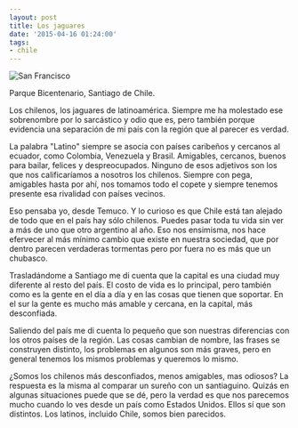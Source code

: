 ```yaml
---
layout: post
title: Los jaguares
date: '2015-04-16 01:24:00'
tags:
- chile
---
```


<div class="post-image">
    <img src="https://68.media.tumblr.com/29fc0aa2ea84f63e897fdce04149a0ca/tumblr_inline_nmxm20z0eO1t4pc53_540.jpg" alt="San Francisco" />
    <p class="post-image-caption">Parque Bicentenario, Santiago de Chile.</p>
</div>

Los chilenos, los jaguares de latinoamérica. Siempre me ha molestado ese sobrenombre por lo sarcástico y odio que es, pero también porque evidencia una separación de mi país con la región que al parecer es verdad.

La palabra "Latino" siempre se asocia con países caribeños y cercanos al ecuador, como Colombia, Venezuela y Brasil. Amigables, cercanos, buenos para bailar, felices y despreocupados. Ninguno de esos adjetivos son los que nos calificaríamos a nosotros los chilenos. Siempre con pega, amigables hasta por ahí, nos tomamos todo el copete y siempre tenemos presente esa rivalidad con países vecinos.

Eso pensaba yo, desde Temuco. Y lo curioso es que Chile está tan alejado de todo que en el país hay sólo chilenos. Puedes pasar toda tu vida sin ver a más de uno que otro argentino al año. Eso nos ensimisma, nos hace efervecer al más mínimo cambio que existe en nuestra sociedad, que por dentro parecen verdaderas tormentas pero por fuera no es más que un chubasco.

Trasladándome a Santiago me di cuenta que la capital es una ciudad muy diferente al resto del país. El costo de vida es lo principal, pero también como es la gente en el día a día y en las cosas que tienen que soportar. En el sur la gente es mucho más amable y cercana, en la capital, más desconfiada.

Saliendo del país me di cuenta lo pequeño que son nuestras diferencias con los otros países de la región. Las cosas cambian de nombre, las frases se construyen distinto, los problemas en algunos son más graves, pero en general tenemos los mismos problemas y queremos lo mismo.

¿Somos los chilenos más desconfiados, menos amigables, mas odiosos? La respuesta es la misma al comparar un sureño con un santiaguino. Quizás en algunas situaciones puede que se dé, pero la verdad es que nos parecemos mucho cuando lo ves desde un país como Estados Unidos. Ellos sí que son distintos. Los latinos, incluido Chile, somos bien parecidos.